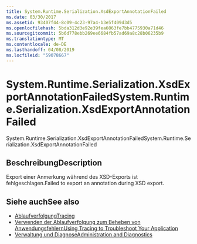 ```yaml
---
title: System.Runtime.Serialization.XsdExportAnnotationFailed
ms.date: 03/30/2017
ms.assetid: 93407f44-8c09-4c23-97a4-b3e5f409d3d5
ms.openlocfilehash: 5bda312d3e92e39fea6063fe7bb4775930a71d46
ms.sourcegitcommit: 5b6d778ebb269ee6684fb57ad69a8c28b06235b9
ms.translationtype: MT
ms.contentlocale: de-DE
ms.lasthandoff: 04/08/2019
ms.locfileid: "59078667"
---
```

# <a name="systemruntimeserializationxsdexportannotationfailed"></a><span data-ttu-id="b7270-102">System.Runtime.Serialization.XsdExportAnnotationFailed</span><span class="sxs-lookup"><span data-stu-id="b7270-102">System.Runtime.Serialization.XsdExportAnnotationFailed</span></span>
<span data-ttu-id="b7270-103">System.Runtime.Serialization.XsdExportAnnotationFailed</span><span class="sxs-lookup"><span data-stu-id="b7270-103">System.Runtime.Serialization.XsdExportAnnotationFailed</span></span>  
  
## <a name="description"></a><span data-ttu-id="b7270-104">Beschreibung</span><span class="sxs-lookup"><span data-stu-id="b7270-104">Description</span></span>  
 <span data-ttu-id="b7270-105">Export einer Anmerkung während des XSD-Exports ist fehlgeschlagen.</span><span class="sxs-lookup"><span data-stu-id="b7270-105">Failed to export an annotation during XSD export.</span></span>  
  
## <a name="see-also"></a><span data-ttu-id="b7270-106">Siehe auch</span><span class="sxs-lookup"><span data-stu-id="b7270-106">See also</span></span>

- [<span data-ttu-id="b7270-107">Ablaufverfolgung</span><span class="sxs-lookup"><span data-stu-id="b7270-107">Tracing</span></span>](../../../../../docs/framework/wcf/diagnostics/tracing/index.md)
- [<span data-ttu-id="b7270-108">Verwenden der Ablaufverfolgung zum Beheben von Anwendungsfehlern</span><span class="sxs-lookup"><span data-stu-id="b7270-108">Using Tracing to Troubleshoot Your Application</span></span>](../../../../../docs/framework/wcf/diagnostics/tracing/using-tracing-to-troubleshoot-your-application.md)
- [<span data-ttu-id="b7270-109">Verwaltung und Diagnose</span><span class="sxs-lookup"><span data-stu-id="b7270-109">Administration and Diagnostics</span></span>](../../../../../docs/framework/wcf/diagnostics/index.md)
